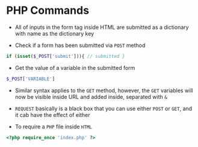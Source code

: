 # PHP Commands
* All of inputs in the form tag inside HTML are submitted as a dictionary with name as the dictionary key

* Check if a form has been submitted via `POST` method
```php
if (isset($_POST['submit'])){ // submitted }
```

* Get the value of a variable in the submitted form
```php
$_POST['VARIABLE']
```

* Similar syntax applies to the `GET` method, however, the `GET` variables will now be visible inside URL and added inside, separated with `&`

* `REQUEST` basically is a black box that you can use either `POST` or `GET`, and it cab have the effect of either

* To require a `PHP` file inside `HTML`
```php
<?php require_once 'index.php' ?>
```

